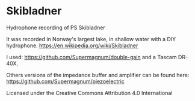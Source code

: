 # Skibladner
Hydrophone recording of PS Skibladner

It was recorded in Norway's largest lake, in shallow water with a DIY hydrophone.
https://en.wikipedia.org/wiki/Skibladner

I used: https://github.com/Supermagnum/double-gain
and a Tascam DR-40X.

Others versions of the impedance buffer and amplifier can be found here:
https://github.com/Supermagnum/piezoelectric

Licensed under the
Creative Commons Attribution 4.0 International
